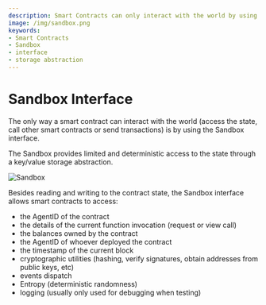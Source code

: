 ```yaml
---
description: Smart Contracts can only interact with the world by using the Sandbox interface which provides limited and deterministic access to the state through a key/value storage abstraction.
image: /img/sandbox.png
keywords:
- Smart Contracts
- Sandbox
- interface
- storage abstraction
---
```


# Sandbox Interface

The only way a smart contract can interact with the world (access the state, call other smart contracts or send transactions) is by using the Sandbox interface.

The Sandbox provides limited and deterministic access to the state through a key/value storage abstraction.

![Sandbox](/img/sandbox.png)

Besides reading and writing to the contract state, the Sandbox interface allows smart contracts to access:

- the AgentID of the contract
- the details of the current function invocation (request or view call)
- the balances owned by the contract
- the AgentID of whoever deployed the contract
- the timestamp of the current block
- cryptographic utilities (hashing, verify signatures, obtain addresses from public keys, etc)
- events dispatch
- Entropy (deterministic randomness)
- logging (usually only used for debugging when testing)
